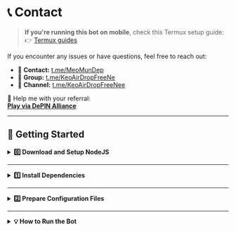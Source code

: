 # 📞 Contact

> **If you're running this bot on mobile**, check this Termux setup guide:  
> 👉 [Termux guides](https://github.com/MeoMunDep/Guides-for-using-my-script-on-termux)

If you encounter any issues or have questions, feel free to reach out:

- 💬 **Contact:** [t.me/MeoMunDep](t.me/MeoMunDep)  
- 👥 **Group:** [t.me/KeoAirDropFreeNe](t.me/KeoAirDropFreeNe)  
- 📢 **Channel:** [t.me/KeoAirDropFreeNee](t.me/KeoAirDropFreeNee)

🙏 Help me with your referral:  
[**Play via DePIN Alliance**](https://t.me/DePIN_Alliance_Bot/play?startapp=OdZUfRzp80)

---

## 🚀 Getting Started

<details>
<summary><b>0️⃣ Download and Setup NodeJS</b></summary>

- **Node.js**: `22.11.0`  
- **npm**: `10.9.0`

📥 Download Node.js & npm here: [Download Link](https://t.me/KeoAirDropFreeNe/257/1462)

Once installed:

- Double-click `setup.bat` for **Windows**
- Or run `setup.sh` for **Linux/Mac**

> ⚙️ Make sure to fill all necessary data before running automatically.
</details>

---

<details>
<summary><b>1️⃣ Install Dependencies</b></summary>

Run this command inside the bot directory:

```bash
npm i user-agents axios meo-forkcy-colors meo-forkcy-utils meo-forkcy-proxy meo-forkcy-logger
````

</details>

---

<details>
<summary><b>2️⃣ Prepare Configuration Files</b></summary>

You need to set up several files before running the bot.

---

### 📜 `configs.json`

```json
{
  "delayEachAccount": [5, 8],
  "timeToRestartAllAccounts": 300,
  "skipInvalidProxy": false,
  "howManyAccountsRunInOneTime": 100,
  "isDoTasks": true,
  "isPlayGames": true,
  "isBuyCards": true,
  "maxPriceOfItems": 50000000,
  "howManyPiecesOfEachItem": 1,
  "howManyBoxsDoYouWantToBuy": 5,
  "isUpgradeSkills": true,
  "howManyTimesToUpgrade_Programming_Skill": 5,
  "howManyTimesToUpgrade_Financial_Skill": 5,
  "howManyTimesToUpgrade_Innovation_Skill": 5,
  "howManyTimesToUpgrade_DataAnalysis_Skill": 5,
  "howManyTimesToUpgrade_StrategicPlanning_Skill": 5,
  "howManyPointsYouWantToContributeToLeague": 100000,
  "isContributeAutomatic": true,
  "referralCode": "OdZUfRzp80",
  "itemThatYouWantToContributeToLeague": ["RAM_4GB", 1]
}
```

> 🧩 Fill the item’s **code** and **quantity** from `items.json`.

---

### 🗂️ `datas.txt`

> [Download from Telegram](https://t.me/KeoAirDropFreeNee/1586)

```txt
query_id.../user...
query_id.../user...
query_id.../user...
```

---

### 💼 `wallets.txt`

> Wallet generator: [Automatic Wallet Creator](https://github.com/MeoMunDep/Automatic-Ultimate-Create-Wallets-for-Airdrop)

```txt
0xabc...xyz
0xdef...123
0xghi...456
```

> ❗ *Currently wallet update feature is not yet supported.*

---

### 🌐 `proxies.txt`

> Optional — You can leave it blank if you don’t use proxies.
> Get free proxies: [webshare.io (ref link)](https://www.webshare.io/?referral_code=4l5kb3glsce7)

```txt
http://host:port
https://host:port
socks4://host:port
socks5://host:port
http://user:pass@host:port
https://user:pass@host:port
socks4://user:pass@host:port
socks5://user:pass@host:port
```

</details>

---

<details>
<summary><b>💡 How to Run the Bot</b></summary>

1. Open a terminal inside the extracted bot folder:

   ```bash
   cd depin-alliance
   ```

2. Run the main script:

   ```bash
   node meomundep
   ```

> ✅ You’re all set!
> The bot will automatically handle tasks, play games, buy items, and contribute to leagues as configured.

🎇 **Enjoy farming with MeoMunDep!**

</details>

